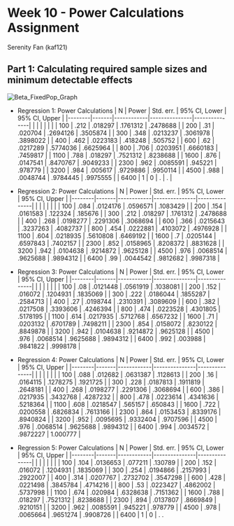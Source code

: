 # Week 10 - Power Calculations Assignment 
Serenity Fan (kaf121)

## Part 1: Calculating required sample sizes and minimum detectable effects 

![Beta_FixedPop_Graph](beta_graph_fixed.png)  

* Regression 1: Power Calculations 
|   N    | Power |  Std. err. | 95% CI, Lower | 95% CI, Upper |
|--------|-------|------------|---------------|---------------|
|        |       |            |               |               |
|  100   |  .212 |  .018297   |  .1761312     |  .2478688     |
|  200   |  .31  |  .020704   |  .2694126     |  .3505874     |
|  300   |  .348 |  .0213237  |  .3061978     |  .3898022     |
|  400   |  .462 |  .0223183  |  .418248      |  .505752      |
|  600   |  .62  |  .0217289  |  .5774036     |  .6625964     |
|  800   |  .706 |  .0203951  |  .6660183     |  .7459817     |
|  1100  |  .788 |   .018297  |  .7521312     |  .8238688     |
|  1600  |  .876 |  .0147541  |  .8470767     |  .9049233     |
|  2300  |  .962 |  .0085591  |  .945221      |  .978779      |
|  3200  |  .984 |   .005617  |  .9729886     |  .9950114     |
|  4500  |  .988 |  .0048744  |  .9784445     |  .9975555     | 
|  6400  |     1 |         0  |         .     |         .     | 

   
* Regression 2: Power Calculations 
|   N    | Power |  Std. err. | 95% CI, Lower | 95% CI, Upper |
|--------|-------|------------|---------------|---------------|
|        |       |            |               |               |
|  100   |  .084 |  .0124176  |  .0596571     |  .1083429     |
|  200   |  .154 |  .0161583  |  .122324      |  .185676      |
|  300   |  .212 |  .018297   |  .1761312     |  .2478688     |
|  400   |  .268 |  .0198277  |  .2291306     |  .3068694     | 
|  600   |  .366 |  .0215643  |  .3237263     |  .4082737     |
|  800   |  .454 |  .0222881  |  .4103072     |  .4976928     |
|  1100  |  .604 |  .0218935  |  .5610808     |  .6469192     |
|  1600  |  .7   |  .0205144  |  .6597843     |  .7402157     |
|  2300  |  .852 |  .0158965  |  .8208372     |  .8831628     |
|  3200  |  .942 |  .0104638  |  .9214872     |  .9625128     |
|  4500  |  .976 |  .0068514  |  .9625688     |  .9894312     |
|  6400  |  .99  |  .0044542  |  .9812682     |  .9987318     |


* Regression 3: Power Calculations 
|   N    | Power |  Std. err. | 95% CI, Lower | 95% CI, Upper |
|--------|-------|------------|---------------|---------------|
|        |       |            |               |               | 
|  100   |  .08  |  .0121448  |  .0561919     |  .1038081     |
|  200   |  .152 |  .016072   |  .1204931     |  .1835069     |
|  300   |  .222 |  .0186044  |  .1855287     |  .2584713     | 
|  400   |  .27  |  .0198744  |  .2310391     |  .3089609     | 
|  600   |  .382 |  .0217508  |  .3393606     |  .4246394     | 
|  800   |  .474 |  .0223528  |  .4301805     |  .5178195     |
|  1100  |  .614 |  .0217935  |  .5712768     |  .6567232     | 
|  1600  |  .71  |  .0203132  |  .6701789     |  .7498211     |
|  2300  |  .854 |  .0158072  |  .8230122     |  .8849878     |
|  3200  |  .942 |  .0104638  |  .9214872     |  .9625128     |
|  4500  |  .976 |  .0068514  |  .9625688     |  .9894312     |
|  6400  |  .992 |  .003988   |  .9841822     |  .9998178     | 

* Regression 4: Power Calculations 
|   N    | Power |  Std. err. | 95% CI, Lower | 95% CI, Upper |
|--------|-------|------------|---------------|---------------|
|        |       |            |               |               | 
|  100   |  .088 |  .012682   |  .0631387     |  .1128613     | 
|  200   |  .16  |  .0164115  |  .1278275     |  .1921725     |
|  300   |  .228 |  .0187813  |  .1911819     |  .2648181     |
|  400   |  .268 |  .0198277  |  .2291306     |  .3068694     |
|  600   |  .386 |  .0217935  |  .3432768     |  .4287232     | 
|  800   |  .478 |  .0223614  |  .4341636     |  .5218364     |
|  1100  |  .608 |  .0218547  |  .565157      |  .650843      |
|  1600  |  .722 |  .0200558  |  .6826834     |  .7613166     |
|  2300  |  .864 |  .0153453  |  .8339176     |  .8940824     | 
|  3200  |  .952 |  .0095695  |  .9332404     |  .9707596     |
|  4500  |  .976 |  .0068514  |  .9625688     |  .9894312     |
|  6400  |  .994 |  .0034572  |  .9872227     | 1.000777      |

* Regression 5: Power Calculations 
|   N    | Power |  Std. err. | 95% CI, Lower | 95% CI, Upper |
|--------|-------|------------|---------------|---------------|
|        |       |            |               |               | 
|   100  |  .104 |  .0136653  |  .077211      |  .130789      |
|   200  |  .152 |  .016072   |  .1204931     |  .1835069     | 
|   300  |  .254 |  .0194866  |  .2157993     |  .2922007     |
|   400  |  .314 |  .0207767  |  .2732702     |  .3547298     |
|   600  |  .428 |  .0221498  |  .3845784     |  .4714216     |
|   800  |  .53  |  .0223427  |  .4862002     |  .5737998     |
|   1100 |  .674 |  .020984   |  .6328638     |  .7151362     |
|   1600 |  .788 |  .018297   |  .7521312     |  .8238688     |
|   2300 |  .894 |  .0137807  |  .8669849     |  .9210151     |
|   3200 |  .962 |  .0085591  |  .945221      |  .978779      |
|   4500 |  .978 |  .0065664  |  .9651274     |  .9908726     |
|   6400 |     1 |         0  |         .               .




